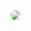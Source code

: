 <img src="https://img.shields.io/badge/opencv-5C3EE8?style=for-the-badge&logo=react&logoColor=white" style="border-radius:10px">
